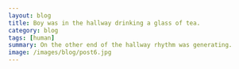 ```yaml
---
layout: blog
title: Boy was in the hallway drinking a glass of tea.
category: blog
tags: [human]  
summary: On the other end of the hallway rhythm was generating.
image: /images/blog/post6.jpg
---
```

